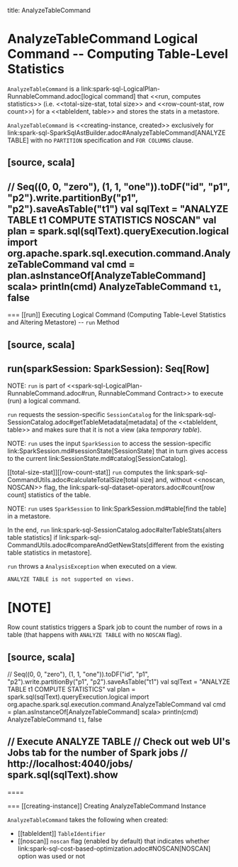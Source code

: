 title: AnalyzeTableCommand

# AnalyzeTableCommand Logical Command -- Computing Table-Level Statistics

`AnalyzeTableCommand` is a link:spark-sql-LogicalPlan-RunnableCommand.adoc[logical command] that <<run, computes statistics>> (i.e. <<total-size-stat, total size>> and <<row-count-stat, row count>>) for a <<tableIdent, table>> and stores the stats in a metastore.

`AnalyzeTableCommand` is <<creating-instance, created>> exclusively for link:spark-sql-SparkSqlAstBuilder.adoc#AnalyzeTableCommand[ANALYZE TABLE] with no `PARTITION` specification and `FOR COLUMNS` clause.

[source, scala]
----
// Seq((0, 0, "zero"), (1, 1, "one")).toDF("id", "p1", "p2").write.partitionBy("p1", "p2").saveAsTable("t1")
val sqlText = "ANALYZE TABLE t1 COMPUTE STATISTICS NOSCAN"
val plan = spark.sql(sqlText).queryExecution.logical
import org.apache.spark.sql.execution.command.AnalyzeTableCommand
val cmd = plan.asInstanceOf[AnalyzeTableCommand]
scala> println(cmd)
AnalyzeTableCommand `t1`, false
----

=== [[run]] Executing Logical Command (Computing Table-Level Statistics and Altering Metastore) -- `run` Method

[source, scala]
----
run(sparkSession: SparkSession): Seq[Row]
----

NOTE: `run` is part of <<spark-sql-LogicalPlan-RunnableCommand.adoc#run, RunnableCommand Contract>> to execute (run) a logical command.

`run` requests the session-specific `SessionCatalog` for the link:spark-sql-SessionCatalog.adoc#getTableMetadata[metadata] of the <<tableIdent, table>> and makes sure that it is not a view (aka _temporary table_).

NOTE: `run` uses the input `SparkSession` to access the session-specific link:SparkSession.md#sessionState[SessionState] that in turn gives access to the current link:SessionState.md#catalog[SessionCatalog].

[[total-size-stat]][[row-count-stat]]
`run` computes the link:spark-sql-CommandUtils.adoc#calculateTotalSize[total size] and, without <<noscan, NOSCAN>> flag, the link:spark-sql-dataset-operators.adoc#count[row count] statistics of the table.

NOTE: `run` uses `SparkSession` to link:SparkSession.md#table[find the table] in a metastore.

In the end, `run` link:spark-sql-SessionCatalog.adoc#alterTableStats[alters table statistics] if link:spark-sql-CommandUtils.adoc#compareAndGetNewStats[different from the existing table statistics in metastore].

`run` throws a `AnalysisException` when executed on a view.

```
ANALYZE TABLE is not supported on views.
```

[NOTE]
====
Row count statistics triggers a Spark job to count the number of rows in a table (that happens with `ANALYZE TABLE` with no `NOSCAN` flag).

[source, scala]
----
// Seq((0, 0, "zero"), (1, 1, "one")).toDF("id", "p1", "p2").write.partitionBy("p1", "p2").saveAsTable("t1")
val sqlText = "ANALYZE TABLE t1 COMPUTE STATISTICS"
val plan = spark.sql(sqlText).queryExecution.logical
import org.apache.spark.sql.execution.command.AnalyzeTableCommand
val cmd = plan.asInstanceOf[AnalyzeTableCommand]
scala> println(cmd)
AnalyzeTableCommand `t1`, false

// Execute ANALYZE TABLE
// Check out web UI's Jobs tab for the number of Spark jobs
// http://localhost:4040/jobs/
spark.sql(sqlText).show
----
====

=== [[creating-instance]] Creating AnalyzeTableCommand Instance

`AnalyzeTableCommand` takes the following when created:

* [[tableIdent]] `TableIdentifier`
* [[noscan]] `noscan` flag (enabled by default) that indicates whether link:spark-sql-cost-based-optimization.adoc#NOSCAN[NOSCAN] option was used or not
